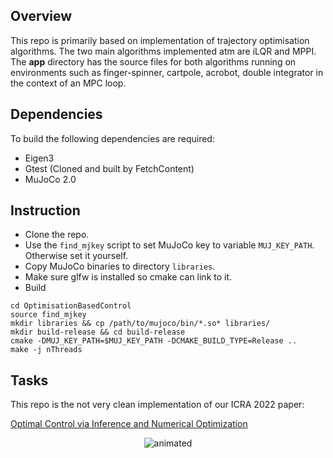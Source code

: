 ## Overview

This repo is primarily based on implementation of trajectory optimisation algorithms. The two main algorithms implemented atm are iLQR and MPPI.
The **app** directory has the source files for both algorithms running on environments such as finger-spinner, cartpole, acrobot, double integrator in the context of an MPC loop.

## Dependencies
To build the following dependencies are required:
- Eigen3
- Gtest (Cloned and built by FetchContent)
- MuJoCo 2.0

## Instruction
- Clone the repo.
- Use the ```find_mjkey``` script to set MuJoCo key to variable ```MUJ_KEY_PATH```. Otherwise set it yourself.
- Copy MuJoCo binaries to directory ``libraries``.
- Make sure glfw is installed so cmake can link to it.
- Build
~~~
cd OptimisationBasedControl
source find_mjkey
mkdir libraries && cp /path/to/mujoco/bin/*.so* libraries/
mkdir build-release && cd build-release
cmake -DMUJ_KEY_PATH=$MUJ_KEY_PATH -DCMAKE_BUILD_TYPE=Release ..
make -j nThreads
~~~
## Tasks

This repo is the not very clean implementation of our ICRA 2022 paper:

[Optimal Control via Inference and Numerical Optimization](https://arxiv.org/pdf/2109.11361.pdf)


<p align="center">
  <img src="./gifs/Optimal%20Control%20via%20Combined%20Inference%20and%20Numerical%20Optimization(1).gif" alt="animated" />
</p>


